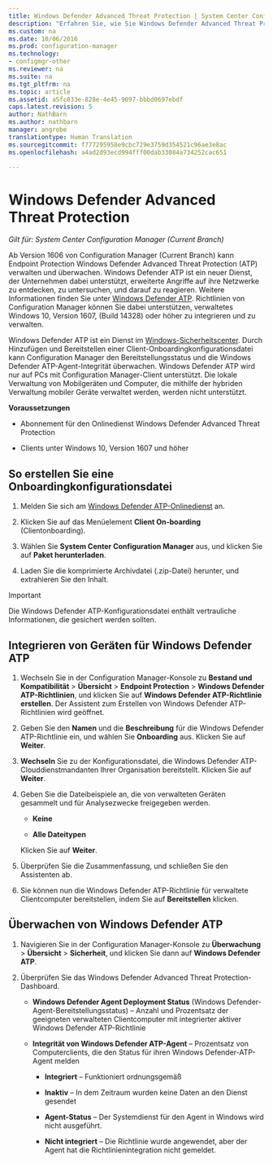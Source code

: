 ```yaml
---
title: Windows Defender Advanced Threat Protection | System Center Configuration Manager
description: "Erfahren Sie, wie Sie Windows Defender Advanced Threat Protection, einen neuen Dienst, der Unternehmen dabei hilft, auf erweiterte Angriffe zu reagieren, verwalten und überwachen können."
ms.custom: na
ms.date: 10/06/2016
ms.prod: configuration-manager
ms.technology:
- configmgr-other
ms.reviewer: na
ms.suite: na
ms.tgt_pltfrm: na
ms.topic: article
ms.assetid: a5fc033e-828e-4e45-9097-bbbd0697ebdf
caps.latest.revision: 5
author: NathBarn
ms.author: nathbarn
manager: angrobe
translationtype: Human Translation
ms.sourcegitcommit: f777295958e9cbc729e3759d354521c96ae3e8ac
ms.openlocfilehash: a4ad2d93ecd994fff00dab33084a734252cac651

---
```

# <a name="windows-defender-advanced-threat-protection"></a>Windows Defender Advanced Threat Protection

*Gilt für: System Center Configuration Manager (Current Branch)*

Ab Version 1606 von Configuration Manager (Current Branch) kann Endpoint Protection Windows Defender Advanced Threat Protection (ATP) verwalten und überwachen. Windows Defender ATP ist ein neuer Dienst, der Unternehmen dabei unterstützt, erweiterte Angriffe auf ihre Netzwerke zu entdecken, zu untersuchen, und darauf zu reagieren.  Weitere Informationen finden Sie unter [Windows Defender ATP](http://aka.ms/technet-wdatp). Richtlinien von Configuration Manager können Sie dabei unterstützen, verwaltetes Windows 10, Version 1607, (Build 14328) oder höher zu integrieren und zu verwalten.

Windows Defender ATP ist ein Dienst im [Windows-Sicherheitscenter](https://securitycenter.windows.com). Durch Hinzufügen und Bereitstellen einer Client-Onboardingkonfigurationsdatei kann Configuration Manager den Bereitstellungsstatus und die Windows Defender ATP-Agent-Integrität überwachen. Windows Defender ATP wird nur auf PCs mit Configuration Manager-Client unterstützt. Die lokale Verwaltung von Mobilgeräten und Computer, die mithilfe der hybriden Verwaltung mobiler Geräte verwaltet werden, werden nicht unterstützt.

 **Voraussetzungen**  

-   Abonnement für den Onlinedienst Windows Defender Advanced Threat Protection  

-   Clients unter Windows 10, Version 1607 und höher  

## <a name="how-to-create-an-onboarding-configuration-file"></a>So erstellen Sie eine Onboardingkonfigurationsdatei  

 1.  Melden Sie sich am [Windows Defender ATP-Onlinedienst](https://securitycenter.windows.com/) an.   

 2.  Klicken Sie auf das Menüelement **Client On-boarding** (Clientonboarding).  

 3.  Wählen Sie **System Center Configuration Manager** aus, und klicken Sie auf **Paket herunterladen**.  

 4.  Laden Sie die komprimierte Archivdatei (.zip-Datei) herunter, und extrahieren Sie den Inhalt.

> [!IMPORTANT]
> Die Windows Defender ATP-Konfigurationsdatei enthält vertrauliche Informationen, die gesichert werden sollten.

## <a name="onboard-devices-for-windows-defender-atp"></a>Integrieren von Geräten für Windows Defender ATP  

1.  Wechseln Sie in der Configuration Manager-Konsole zu **Bestand und Kompatibilität** > **Übersicht** > **Endpoint Protection** > **Windows Defender ATP-Richtlinien**, und klicken Sie auf **Windows Defender ATP-Richtlinie erstellen**. Der Assistent zum Erstellen von Windows Defender ATP-Richtlinien wird geöffnet.  

2.  Geben Sie den **Namen** und die **Beschreibung** für die Windows Defender ATP-Richtlinie ein, und wählen Sie **Onboarding** aus. Klicken Sie auf **Weiter**.  

3.  **Wechseln** Sie zu der Konfigurationsdatei, die Windows Defender ATP-Clouddienstmandanten Ihrer Organisation bereitstellt. Klicken Sie auf **Weiter**.  

4.  Geben Sie die Dateibeispiele an, die von verwalteten Geräten gesammelt und für Analysezwecke freigegeben werden.  

    -   **Keine**   

    -   **Alle Dateitypen**  

     Klicken Sie auf **Weiter**.  

5.  Überprüfen Sie die Zusammenfassung, und schließen Sie den Assistenten ab.  

6.  Sie können nun die Windows Defender ATP-Richtlinie für verwaltete Clientcomputer bereitstellen, indem Sie auf **Bereitstellen** klicken.  

## <a name="monitor-windows-defender-atp"></a>Überwachen von Windows Defender ATP  

1.  Navigieren Sie in der Configuration Manager-Konsole zu **Überwachung** > **Übersicht** > **Sicherheit**, und klicken Sie dann auf **Windows Defender ATP**.  

2.  Überprüfen Sie das Windows Defender Advanced Threat Protection-Dashboard.  

    -   **Windows Defender Agent Deployment Status** (Windows Defender-Agent-Bereitstellungsstatus) – Anzahl und Prozentsatz der geeigneten verwalteten Clientcomputer mit integrierter aktiver Windows Defender ATP-Richtlinie  

    -   **Integrität von Windows Defender ATP-Agent** – Prozentsatz von Computerclients, die den Status für ihren Windows Defender-ATP-Agent melden  

        -   **Integriert** – Funktioniert ordnungsgemäß  

        -   **Inaktiv** – In dem Zeitraum wurden keine Daten an den Dienst gesendet  

        -   **Agent-Status** – Der Systemdienst für den Agent in Windows wird nicht ausgeführt.  

        -   **Nicht integriert** – Die Richtlinie wurde angewendet, aber der Agent hat die Richtlinienintegration nicht gemeldet.  



<!--HONumber=Nov16_HO1-->


